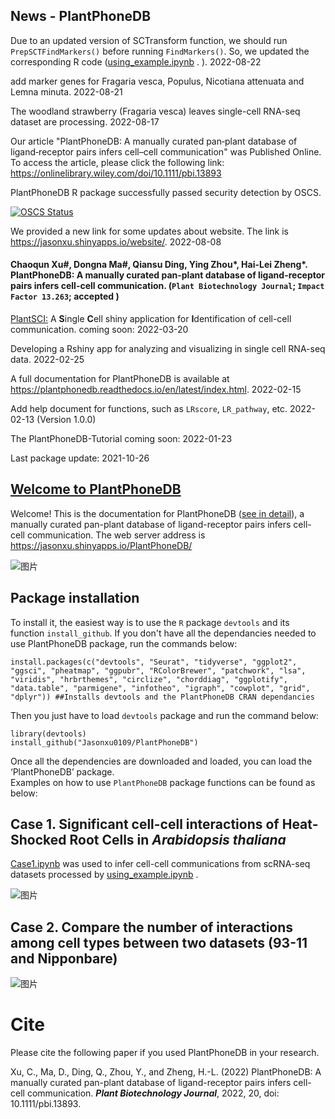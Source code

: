 ## News - PlantPhoneDB

Due to an updated version of SCTransform function, we should run `PrepSCTFindMarkers()` before running `FindMarkers()`. So, we updated the corresponding R code ([using_example.ipynb](https://github.com/Jasonxu0109/PlantPhoneDB/blob/main/PlantPhoneDB-Tutorial/using_example.ipynb) .
). 2022-08-22

add marker genes for Fragaria vesca, Populus, Nicotiana attenuata and Lemna minuta. 2022-08-21

The woodland strawberry (Fragaria vesca) leaves single-cell RNA-seq dataset are processing. 2022-08-17

Our article "PlantPhoneDB: A manually curated pan‐plant database of ligand‐receptor pairs infers cell–cell communication" was Published Online. 
To access the article, please click the following link:
https://onlinelibrary.wiley.com/doi/10.1111/pbi.13893

PlantPhoneDB R package successfully passed security detection by OSCS.

[![OSCS Status](https://www.oscs1024.com/platform/badge/Jasonxu0109/PlantPhoneDB.svg?size=small)](https://www.oscs1024.com/project/Jasonxu0109/PlantPhoneDB?ref=badge_small)

We provided a new link for some updates about website. The link is https://jasonxu.shinyapps.io/website/. 2022-08-08

#### Chaoqun Xu#, Dongna Ma#, Qiansu Ding, Ying Zhou*, Hai-Lei Zheng*. PlantPhoneDB: A manually curated pan-plant database of ligand-receptor pairs infers cell-cell communication. (`Plant Biotechnology Journal`;  `Impact Factor 13.263`; **accepted** )

[PlantSCI:](https://github.com/Jasonxu0109/PlantSCI) A **S**ingle **C**ell shiny application for **I**dentification of cell-cell communication. coming soon: 2022-03-20

Developing a Rshiny app for analyzing and visualizing in single cell RNA-seq data. 2022-02-25

A full documentation for PlantPhoneDB is available at https://plantphonedb.readthedocs.io/en/latest/index.html. 2022-02-15

Add help document for functions, such as `LRscore`, `LR_pathway`, etc. 2022-02-13 (Version 1.0.0)

The PlantPhoneDB-Tutorial coming soon: 2022-01-23 

Last package update: 2021-10-26



## [Welcome to PlantPhoneDB](https://jasonxu.shinyapps.io/PlantPhoneDB/)

Welcome! This is the documentation for PlantPhoneDB ([see in detail](https://plantphonedb.readthedocs.io/en/latest/index.html)), a manually curated pan-plant database of ligand-receptor pairs infers cell-cell communication. The web server address is https://jasonxu.shinyapps.io/PlantPhoneDB/ 


![图片](https://user-images.githubusercontent.com/11934986/135700266-4ba26d9f-0b4c-41bb-a1b8-a06aff12fbd7.png)

## Package installation

To install it, the easiest way is to use the `R` package `devtools` and its function `install_github`. If you don't have all the dependancies needed to use PlantPhoneDB package, run the commands below:  

    install.packages(c("devtools", "Seurat", "tidyverse", "ggplot2", "ggsci", "pheatmap", "ggpubr", "RColorBrewer", "patchwork", "lsa", "viridis", "hrbrthemes", "circlize", "chorddiag", "ggplotify", "data.table", "parmigene", "infotheo", "igraph", "cowplot", "grid", "dplyr")) ##Installs devtools and the PlantPhoneDB CRAN dependancies
 
Then you just have to load `devtools` package and run the command below:

    library(devtools)
    install_github("Jasonxu0109/PlantPhoneDB")

Once all the dependencies are downloaded and loaded, you can load the ‘PlantPhoneDB’ package.    
Examples on how to use `PlantPhoneDB` package functions can be found as below:


## Case 1. Significant cell-cell interactions of Heat-Shocked Root Cells in *Arabidopsis thaliana*

[Case1.ipynb](https://github.com/Jasonxu0109/PlantPhoneDB/blob/main/PlantPhoneDB-Tutorial/Case1.ipynb) was used to infer cell-cell communications from scRNA-seq datasets processed by [using_example.ipynb](https://github.com/Jasonxu0109/PlantPhoneDB/blob/main/PlantPhoneDB-Tutorial/using_example.ipynb) .

![图片](https://user-images.githubusercontent.com/11934986/136016102-12e6a465-c532-4daa-83cc-128faa6b5969.png)


## Case 2. Compare the number of interactions among cell types between two datasets (93-11 and Nipponbare)

![图片](https://user-images.githubusercontent.com/11934986/138243287-f28461ff-0fd1-42d3-8d9c-438f6b464d34.png)

# Cite
Please cite the following paper if you used PlantPhoneDB in your research.  

Xu, C., Ma, D., Ding, Q., Zhou, Y., and Zheng, H.-L. (2022) PlantPhoneDB: A manually curated pan-plant database of ligand-receptor pairs infers cell-cell communication. **_Plant Biotechnology Journal_**, 2022, 20, doi: 10.1111/pbi.13893.













